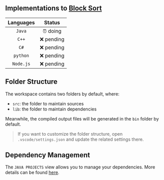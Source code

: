 ## Implementations to [Block Sort](https://en.wikipedia.org/wiki/Block_sort)

|Languages| Status |
|:-:| :-: |
|`Java`| ⏰ doing |
|`C++`| ❌ pending |
|`C#`| ❌ pending |
|`python`| ❌ pending |
|`Node.js`| ❌ pending |


## Folder Structure

The workspace contains two folders by default, where:

- `src`: the folder to maintain sources
- `lib`: the folder to maintain dependencies

Meanwhile, the compiled output files will be generated in the `bin` folder by default.

> If you want to customize the folder structure, open `.vscode/settings.json` and update the related settings there.

## Dependency Management

The `JAVA PROJECTS` view allows you to manage your dependencies. More details can be found [here](https://github.com/microsoft/vscode-java-dependency#manage-dependencies).
